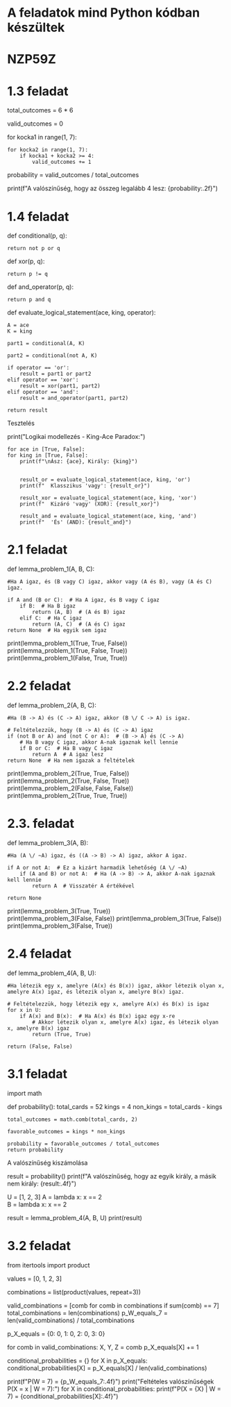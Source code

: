 # A feladatok mind Python kódban készültek
# NZP59Z
# 1.3 feladat

total_outcomes = 6 * 6

valid_outcomes = 0

for kocka1 in range(1, 7):

    for kocka2 in range(1, 7):
        if kocka1 + kocka2 >= 4:
            valid_outcomes += 1
            
probability = valid_outcomes / total_outcomes

print(f"A valószínűség, hogy az összeg legalább 4 lesz: {probability:.2f}")

# 1.4 feladat

def conditional(p, q):

    return not p or q

def xor(p, q):
  
    return p != q

def and_operator(p, q):
    
    return p and q

def evaluate_logical_statement(ace, king, operator):

    A = ace 
    K = king 
    
    part1 = conditional(A, K)
    
    part2 = conditional(not A, K)
    
    if operator == 'or':
        result = part1 or part2
    elif operator == 'xor':
        result = xor(part1, part2)
    elif operator == 'and':
        result = and_operator(part1, part2)
    
    return result

Tesztelés

print("Logikai modellezés - King-Ace Paradox:")

    for ace in [True, False]: 
    for king in [True, False]:
        print(f"\nÁsz: {ace}, Király: {king}")
        
        
        result_or = evaluate_logical_statement(ace, king, 'or')
        print(f"  Klasszikus 'vagy': {result_or}")
        
        result_xor = evaluate_logical_statement(ace, king, 'xor')
        print(f"  Kizáró 'vagy' (XOR): {result_xor}")
        
        result_and = evaluate_logical_statement(ace, king, 'and')
        print(f"  'És' (AND): {result_and}")

# 2.1 feladat

def lemma_problem_1(A, B, C):

    #Ha A igaz, és (B vagy C) igaz, akkor vagy (A és B), vagy (A és C) igaz.
    
    if A and (B or C):  # Ha A igaz, és B vagy C igaz
        if B:  # Ha B igaz
            return (A, B)  # (A és B) igaz
        elif C:  # Ha C igaz
            return (A, C)  # (A és C) igaz
    return None  # Ha egyik sem igaz

print(lemma_problem_1(True, True, False))  
print(lemma_problem_1(True, False, True))  
print(lemma_problem_1(False, True, True))

# 2.2 feladat

def lemma_problem_2(A, B, C):

    #Ha (B -> A) és (C -> A) igaz, akkor (B \/ C -> A) is igaz.

    # Feltételezzük, hogy (B -> A) és (C -> A) igaz
    if (not B or A) and (not C or A):  # (B -> A) és (C -> A)
        # Ha B vagy C igaz, akkor A-nak igaznak kell lennie
        if B or C:  # Ha B vagy C igaz
            return A  # A igaz lesz
    return None  # Ha nem igazak a feltételek

print(lemma_problem_2(True, True, False))  
print(lemma_problem_2(True, False, True))  
print(lemma_problem_2(False, False, False))  
print(lemma_problem_2(True, True, True))  

# 2.3. feladat

def lemma_problem_3(A, B):
     
    #Ha (A \/ ~A) igaz, és ((A -> B) -> A) igaz, akkor A igaz.
    
    if A or not A:  # Ez a kizárt harmadik lehetőség (A \/ ~A)
        if (A and B) or not A:  # Ha (A -> B) -> A, akkor A-nak igaznak kell lennie
            return A  # Visszatér A értékével
    
    return None  

print(lemma_problem_3(True, True))   
print(lemma_problem_3(False, False)) 
print(lemma_problem_3(True, False))  
print(lemma_problem_3(False, True))  

# 2.4 feladat

def lemma_problem_4(A, B, U):
     
    #Ha létezik egy x, amelyre (A(x) és B(x)) igaz, akkor létezik olyan x, amelyre A(x) igaz, és létezik olyan x, amelyre B(x) igaz.
    
    # Feltételezzük, hogy létezik egy x, amelyre A(x) és B(x) is igaz
    for x in U:
        if A(x) and B(x):  # Ha A(x) és B(x) igaz egy x-re
            # Akkor létezik olyan x, amelyre A(x) igaz, és létezik olyan x, amelyre B(x) igaz
            return (True, True)
    
    return (False, False)  

# 3.1 feladat

import math

def probability():
    total_cards = 52
    kings = 4
    non_kings = total_cards - kings
    
    total_outcomes = math.comb(total_cards, 2)
    
    favorable_outcomes = kings * non_kings
    
    probability = favorable_outcomes / total_outcomes
    return probability

A valószínűség kiszámolása

result = probability()
print(f"A valószínűség, hogy az egyik király, a másik nem király: {result:.4f}")

U = [1, 2, 3]
A = lambda x: x == 2  
B = lambda x: x == 2

result = lemma_problem_4(A, B, U)
print(result)

# 3.2 feladat

from itertools import product

values = [0, 1, 2, 3]

combinations = list(product(values, repeat=3))

valid_combinations = [comb for comb in combinations if sum(comb) == 7]
total_combinations = len(combinations)
p_W_equals_7 = len(valid_combinations) / total_combinations

p_X_equals = {0: 0, 1: 0, 2: 0, 3: 0}

for comb in valid_combinations:
    X, Y, Z = comb
    p_X_equals[X] += 1
    
conditional_probabilities = {}
for X in p_X_equals:
    conditional_probabilities[X] = p_X_equals[X] / len(valid_combinations)

print(f"P(W = 7) = {p_W_equals_7:.4f}")
print("Feltételes valószínűségek P(X = x | W = 7):")
for X in conditional_probabilities:
    print(f"P(X = {X} | W = 7) = {conditional_probabilities[X]:.4f}")



